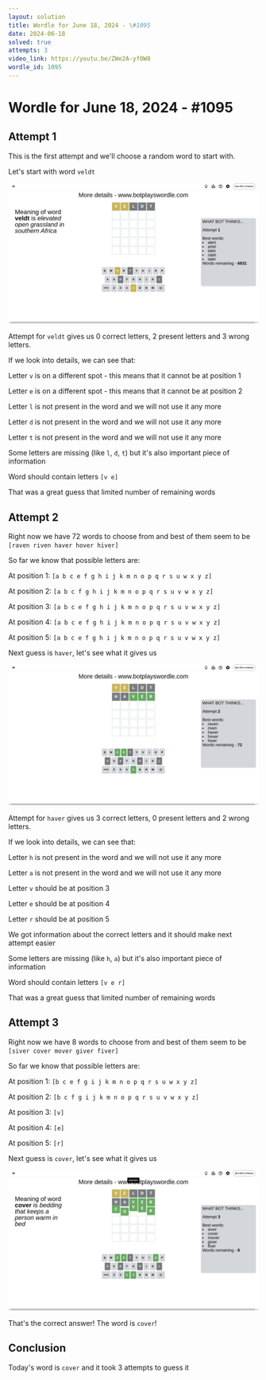 ```yaml
---
layout: solution
title: Wordle for June 18, 2024 - \#1095
date: 2024-06-18
solved: true
attempts: 3
video_link: https://youtu.be/ZWe2A-yfOW8
wordle_id: 1095
---
```


# Wordle for June 18, 2024 - \#1095

## Attempt 1

This is the first attempt and we'll choose a random word to start with.

Let's start with word `veldt`

![Attempt 1](2024-06-18/attempt-1.png)

Attempt for `veldt` gives us 0 correct letters, 2 present letters and 3 wrong letters.

If we look into details, we can see that:

Letter `v` is on a different spot - this means that it cannot be at position 1

Letter `e` is on a different spot - this means that it cannot be at position 2

Letter `l` is not present in the word and we will not use it any more

Letter `d` is not present in the word and we will not use it any more

Letter `t` is not present in the word and we will not use it any more

Some letters are missing (like `l`, `d`, `t`) but it's also important piece of information

Word should contain letters `[v e]`

That was a great guess that limited number of remaining words



## Attempt 2

Right now we have 72 words to choose from and best of them seem to be `[raven riven haver hover hiver]`

So far we know that possible letters are:

At position 1: `[a b c e f g h i j k m n o p q r s u w x y z]`

At position 2: `[a b c f g h i j k m n o p q r s u v w x y z]`

At position 3: `[a b c e f g h i j k m n o p q r s u v w x y z]`

At position 4: `[a b c e f g h i j k m n o p q r s u v w x y z]`

At position 5: `[a b c e f g h i j k m n o p q r s u v w x y z]`

Next guess is `haver`, let's see what it gives us

![Attempt 2](2024-06-18/attempt-2.png)

Attempt for `haver` gives us 3 correct letters, 0 present letters and 2 wrong letters.

If we look into details, we can see that:

Letter `h` is not present in the word and we will not use it any more

Letter `a` is not present in the word and we will not use it any more

Letter `v` should be at position 3

Letter `e` should be at position 4

Letter `r` should be at position 5

We got information about the correct letters and it should make next attempt easier

Some letters are missing (like `h`, `a`) but it's also important piece of information

Word should contain letters `[v e r]`

That was a great guess that limited number of remaining words



## Attempt 3

Right now we have 8 words to choose from and best of them seem to be `[siver cover mover giver fiver]`

So far we know that possible letters are:

At position 1: `[b c e f g i j k m n o p q r s u w x y z]`

At position 2: `[b c f g i j k m n o p q r s u v w x y z]`

At position 3: `[v]`

At position 4: `[e]`

At position 5: `[r]`

Next guess is `cover`, let's see what it gives us

![Attempt 3](2024-06-18/attempt-3.png)

That's the correct answer! The word is `cover`!

## Conclusion

Today's word is `cover` and it took 3 attempts to guess it

